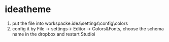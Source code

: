 # ideatheme
1. put the file into workspacke\.idea\settings\config\colors
2. config it by File -> settings-> Editor -> Colors&Fonts, choose the schema name in the dropbox and restart Studioi
